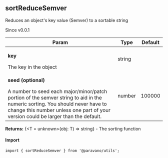 <h2>sortReduceSemver</h2>
<p>Reduces an object's key value (Semver) to a sortable string</p>
<p>Since v0.0.1</p>
<table>
      <thead>
      <tr>
        <th>Param</th>
        <th>Type</th><th>Default</th></tr>
      </thead>
      <tbody><tr><td><p><b>key</b></p>The key in the object</td><td>string</td><td></td></tr><tr><td><p><b>seed <span>(optional)</span></b></p>A number to seed each major/minor/patch portion of the semver string to aid in the numeric sorting. You should never have to change this number unless one part of your version could be larger than the default.</td><td>number</td><td>100000</td></tr></tbody>
    </table><p><b>Returns:</b> {&lt;T = unknown&gt;(obj: T) =&gt; string} - The sorting function</p>
<h4>Import</h4>

```
import { sortReduceSemver } from '@paravano/utils';
```

  